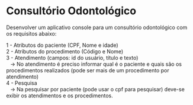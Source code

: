 #  Consultório Odontológico
<p>Desenvolver um aplicativo console para um consultório odontológico com os requisitos abaixo:</p>
<p>
  1 - Atributos do paciente (CPF, Nome e idade)<br />
  2 - Atributos do procedimento (Código e Nome)<br />
  3 - Atendimento (campos: id do usuário, título e texto)<br />
  &ensp; -> No atendimento é preciso informar qual é o paciente e quais são os procedimentos realizados (pode ser mais de um procedimento por atendimento)<br />
  4 - Pesquisa<br />
  &ensp; -> Na pesquisar por paciente (pode usar o cpf para pesquisar) deve-se exibir os atendimentos e os procedimentos.<br />
</p>
